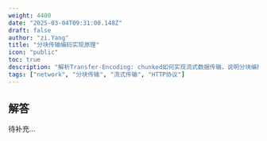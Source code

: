 ```yaml
---
weight: 4400
date: "2025-03-04T09:31:00.148Z"
draft: false
author: "zi.Yang"
title: "分块传输编码实现原理"
icon: "public"
toc: true
description: "解析Transfer-Encoding: chunked如何实现流式数据传输，说明分块编码在实时数据推送与大文件下载场景下的优势及与Content-Length的互斥关系。"
tags: ["network", "分块传输", "流式传输", "HTTP协议"]
---
```


## 解答

待补充...
